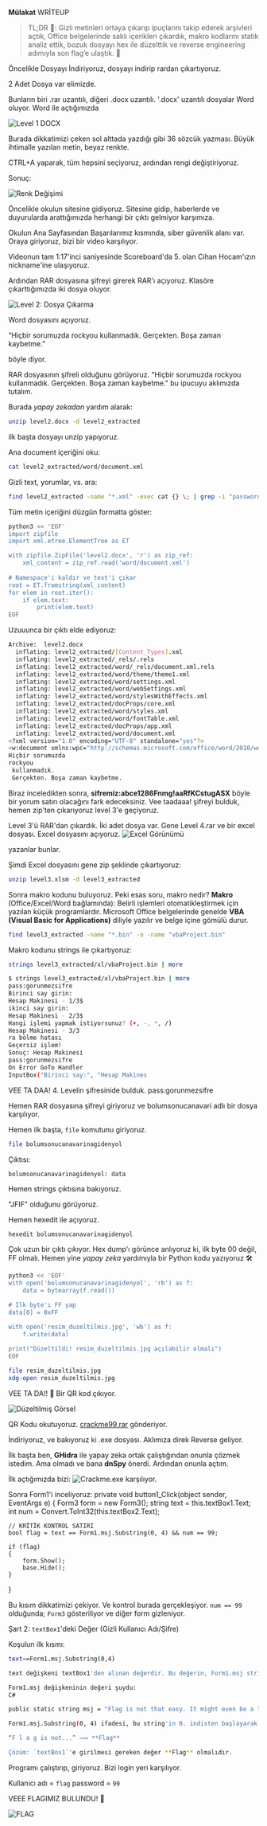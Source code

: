 **Mülakat** WRİTEUP

> TL;DR 🚀: Gizli metinleri ortaya çıkarıp ipuçlarını takip ederek arşivleri açtık, Office belgelerinde saklı içerikleri çıkardık, makro kodlarını statik analiz ettik, bozuk dosyayı hex ile düzelttik ve reverse engineering adımıyla son flag’e ulaştık. 🎯

Öncelikle Dosyayı İndiriyoruz, dosyayı indirip rardan çıkartıyoruz.

2 Adet Dosya var elimizde.

Bunların biri .rar uzantılı, diğeri .docx uzantılı. '.docx' uzantılı dosyalar Word oluyor. Word ile açtığımızda

![Level 1 DOCX](resimler/level1docx.png)

Burada dikkatimizi çeken sol alttada yazdığı gibi 36 sözcük yazması. Büyük ihtimalle yazılan metin, beyaz renkte.

CTRL+A yaparak, tüm hepsini seçiyoruz, ardından rengi değiştiriyoruz.

Sonuç:

![Renk Değişimi](resimler/level1docxrenkdegisimi.png)

Öncelikle okulun sitesine gidiyoruz. Sitesine gidip, haberlerde ve duyurularda arattığımızda herhangi bir çıktı gelmiyor karşımıza.

Okulun Ana Sayfasından Başarılarımız kısmında, siber güvenlik alanı var. Oraya giriyoruz, bizi bir video karşılıyor.

Videonun tam 1:17'inci saniyesinde Scoreboard'da 5. olan Cihan Hocam'ızın nickname'ine ulaşıyoruz.

Ardından RAR dosyasına şifreyi girerek RAR'ı açıyoruz. Klasöre çıkarttığımızda iki dosya oluyor.

![Level 2: Dosya Çıkarma](resimler/level2-dosyacikarma.png)

Word dosyasını açıyoruz. 

“Hiçbir sorumuzda rockyou kullanmadık. Gerçekten. Boşa zaman kaybetme.”

böyle diyor. 

RAR dosyasının şifreli olduğunu görüyoruz. "Hiçbir sorumuzda rockyou kullanmadık. Gerçekten. Boşa zaman kaybetme." bu ipucuyu aklımızda tutalım.

Burada *yapay zekadan* yardım alarak:
```bash
unzip level2.docx -d level2_extracted
```

ilk başta dosyayı unzip yapıyoruz.

Ana document içeriğini oku:
```bash
cat level2_extracted/word/document.xml
```

Gizli text, yorumlar, vs. ara:
```bash
find level2_extracted -name "*.xml" -exec cat {} \; | grep -i "password\|pass\|hint\|flag\|key"
```

Tüm metin içeriğini düzgün formatta göster:
```bash
python3 << 'EOF'
import zipfile
import xml.etree.ElementTree as ET

with zipfile.ZipFile('level2.docx', 'r') as zip_ref:
    xml_content = zip_ref.read('word/document.xml')
    
# Namespace'i kaldır ve text'i çıkar
root = ET.fromstring(xml_content)
for elem in root.iter():
    if elem.text:
        print(elem.text)
EOF
```

Uzuuunca bir çıktı elde ediyoruz:
```bash
Archive:  level2.docx
  inflating: level2_extracted/[Content_Types].xml  
  inflating: level2_extracted/_rels/.rels  
  inflating: level2_extracted/word/_rels/document.xml.rels  
  inflating: level2_extracted/word/theme/theme1.xml  
  inflating: level2_extracted/word/settings.xml  
  inflating: level2_extracted/word/webSettings.xml  
  inflating: level2_extracted/word/stylesWithEffects.xml  
  inflating: level2_extracted/docProps/core.xml  
  inflating: level2_extracted/word/styles.xml  
  inflating: level2_extracted/word/fontTable.xml  
  inflating: level2_extracted/docProps/app.xml  
  inflating: level2_extracted/word/document.xml  
<?xml version="1.0" encoding="UTF-8" standalone="yes"?>
<w:document xmlns:wpc="http://schemas.microsoft.com/office/word/2010/wordprocessingCanvas" xmlns:mc="http://schemas.openxmlformats.org/markup-compatibility/2006" xmlns:o="urn:schemas-microsoft-com:office:office" xmlns:r="http://schemas.openxmlformats.org/officeDocument/2006/relationships" xmlns:m="http://schemas.openxmlformats.org/officeDocument/2006/math" xmlns:v="urn:schemas-microsoft-com:vml" xmlns:wp14="http://schemas.microsoft.com/office/word/2010/wordprocessingDrawing" xmlns:wp="http://schemas.openxmlformats.org/drawingml/2006/wordprocessingDrawing" xmlns:w10="urn:schemas-microsoft-com:office:word" xmlns:w="http://schemas.openxmlformats.org/wordprocessingml/2006/main" xmlns:w14="http://schemas.microsoft.com/office/word/2010/wordml" xmlns:wpg="http://schemas.microsoft.com/office/word/2010/wordprocessingGroup" xmlns:wpi="http://schemas.microsoft.com/office/word/2010/wordprocessingInk" xmlns:wne="http://schemas.microsoft.com/office/word/2006/wordml" xmlns:wps="http://schemas.microsoft.com/office/word/2010/wordprocessingShape" mc:Ignorable="w14 wp14"><w:body><w:p w:rsidR="00166D34" w:rsidRDefault="008830E5"><w:r><w:t xml:space="preserve">Hiçbir sorumuzda </w:t></w:r><w:proofErr w:type="spellStart"/><w:r><w:t>rockyou</w:t></w:r><w:proofErr w:type="spellEnd"/><w:r><w:t xml:space="preserve"> kullanmadık.</w:t></w:r><w:r w:rsidR="00C17CD2"><w:t xml:space="preserve"> Gerçekten. Boşa zaman kaybetme.</w:t></w:r><w:bookmarkStart w:id="0" w:name="_GoBack"/><w:bookmarkEnd w:id="0"/></w:p><w:sectPr w:rsidR="00166D34"><w:pgSz w:w="11906" w:h="16838"/><w:pgMar w:top="1417" w:right="1417" w:bottom="1417" w:left="1417" w:header="708" w:footer="708" w:gutter="0"/><w:cols w:space="708"/><w:docGrid w:linePitch="360"/></w:sectPr><!--  sifremiz:abce1286Fnmg!aaRfKCstugASX  --></w:body></w:document><cp:coreProperties xmlns:cp="http://schemas.openxmlformats.org/package/2006/metadata/core-properties" xmlns:dc="http://purl.org/dc/elements/1.1/" xmlns:dcterms="http://purl.org/dc/terms/" xmlns:dcmitype="http://purl.org/dc/dcmitype/" xmlns:xsi="http://www.w3.org/2001/XMLSchema-instance"><dc:title></dc:title><dc:subject></dc:subject><dc:creator>ThoR</dc:creator><cp:keywords></cp:keywords><dc:description></dc:description><cp:lastModifiedBy>ThoR</cp:lastModifiedBy><cp:revision>3</cp:revision><dcterms:created xsi:type="dcterms:W3CDTF">2025-10-10T06:48:00Z</dcterms:created><dcterms:modified xsi:type="dcterms:W3CDTF">2025-10-10T06:48:00Z</dcterms:modified></cp:coreProperties><?xml version="1.0" encoding="UTF-8" standalone="yes"?>
Hiçbir sorumuzda 
rockyou
 kullanmadık.
 Gerçekten. Boşa zaman kaybetme.
```

Biraz inceledikten sonra, **sifremiz:abce1286Fnmg!aaRfKCstugASX**  böyle bir yorum satırı olacağını fark edeceksiniz.
Vee taadaaa! şifreyi bulduk, hemen zip'ten çıkarıyoruz level 3'e geçiyoruz.

Level 3'ü RAR'dan çıkardık. İki adet dosya var. Gene Level 4.rar ve bir excel dosyası.
Excel dosyasını açıyoruz. 
![Excel Görünümü](resimler/level4.png)

yazanlar bunlar. 

Şimdi Excel dosyasını gene zip şeklinde çıkartıyoruz:
```bash
unzip level3.xlsm -d level3_extracted
```

Sonra makro kodunu buluyoruz. Peki esas soru, makro nedir?
**Makro** (Office/Excel/Word bağlamında): Belirli işlemleri otomatikleştirmek için yazılan küçük programlardır. Microsoft Office belgelerinde genelde **VBA (Visual Basic for Applications)** diliyle yazılır ve belge içine gömülü durur.

```bash
find level3_extracted -name "*.bin" -o -name "vbaProject.bin"
```

Makro kodunu strings ile çıkartıyoruz:
```bash
strings level3_extracted/xl/vbaProject.bin | more
```

```bash
$ strings level3_extracted/xl/vbaProject.bin | more
pass:gorunmezsifre
Birinci say girin:
Hesap Makinesi - 1/3$
ikinci say girin:
Hesap Makinesi - 2/3$
Hangi işlemi yapmak istiyorsunuz? (+, -, *, /)
Hesap Makinesi - 3/3
ra bölme hatası
Geçersiz işlem!
Sonuç: Hesap Makinesi
pass:gorunmezsifre
On Error GoTo Handler
InputBox("Birinci say:", "Hesap Makines
```

VEE TA DAA! 4. Levelin şifresinide bulduk.
pass:gorunmezsifre

Hemen RAR dosyasına şifreyi giriyoruz ve bolumsonucanavari adlı bir dosya karşılıyor.

Hemen ilk başta, `file` komutunu giriyoruz.
```bash
file bolumsonucanavarinagidenyol
```
Çıktısı:
```
bolumsonucanavarinagidenyol: data
```

Hemen strings çıktısına bakıyoruz.

"JFIF" olduğunu görüyoruz.

Hemen hexedit ile açıyoruz.
```bash
hexedit bolumsonucanavarinagidenyol
```
Çok uzun bir çıktı çıkıyor.
Hex dump'ı görünce anlıyoruz ki, ilk byte 00 değil, FF olmalı. Hemen yine *yapay zeka* yardımıyla bir Python kodu yazıyoruz 🛠️

```bash
python3 << 'EOF'
with open('bolumsonucanavarinagidenyol', 'rb') as f:
    data = bytearray(f.read())

# İlk byte'ı FF yap
data[0] = 0xFF

with open('resim_duzeltilmis.jpg', 'wb') as f:
    f.write(data)
    
print("Düzeltildi! resim_duzeltilmis.jpg açılabilir olmalı")
EOF
```

```bash
file resim_duzeltilmis.jpg
xdg-open resim_duzeltilmis.jpg
```

VEE TA DA!! 🎉 Bir QR kod çıkıyor. 

![Düzeltilmiş Görsel](resimler/resim_duzeltilmis.jpg)

QR Kodu okutuyoruz. [crackme99.rar](https://github.com/cihangungor/pitoctf/blob/main/crackme99.rar) gönderiyor.

İndiriyoruz, ve bakıyoruz ki .exe dosyası. Aklımıza direk Reverse geliyor.

İlk başta ben, **GHidra** ile yapay zeka ortak çalıştığından onunla çözmek istedim. Ama olmadı ve bana **dnSpy** önerdi. Ardından onunla açtım. 

İlk açtığımızda bizi: ![Crackme.exe](resimler/crackme99exe.png) karşılıyor.

Sonra Form1'i inceliyoruz: 
private void button1_Click(object sender, EventArgs e)
{
    Form3 form = new Form3();
    string text = this.textBox1.Text;
    int num = Convert.ToInt32(this.textBox2.Text);

    // KRİTİK KONTROL SATIRI
    bool flag = text == Form1.msj.Substring(0, 4) && num == 99;

    if (flag)
    {
        form.Show();
        base.Hide();
    }
}

Bu kısım dikkatimizi çekiyor. Ve kontrol burada gerçekleşiyor. `num == 99` olduğunda; `Form3` gösteriliyor ve diğer form gizleniyor.

Şart 2: `textBox1`'deki Değer (Gizli Kullanıcı Adı/Şifre)

Koşulun ilk kısmı:
```bash
text==Form1.msj.Substring(0,4)

text değişkeni textBox1'den alınan değerdir. Bu değerin, Form1.msj string'inin ilk 4 karakterine eşit olması gerekiyor.

Form1.msj değişkeninin değeri şuydu:
C#

public static string msj = "Flag is not that easy. It might even be a little difficult. If you are a real hacker you can solve it :) : } { :";

Form1.msj.Substring(0, 4) ifadesi, bu string'in 0. indisten başlayarak 4 karakterini alır.

“F l a g is not...” ⟹ **Flag**

Çözüm: `textBox1`'e girilmesi gereken değer **Flag** olmalıdır.
```
Programı çalıştırıp, giriyoruz. Bizi login yeri karşılıyor.

Kullanıcı adı = `flag`
password = `99`

VEEE FLAGIMIZ BULUNDU! 🏁

![FLAG](resimler/flag.jpg)





